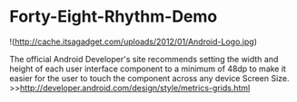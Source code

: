 Forty-Eight-Rhythm-Demo
=======================


!(http://cache.itsagadget.com/uploads/2012/01/Android-Logo.jpg)

The official Android Developer's site recommends setting the width and height of each user interface component to a minimum of 48dp to make it easier for the user to touch the component across any device Screen Size. >>http://developer.android.com/design/style/metrics-grids.html
